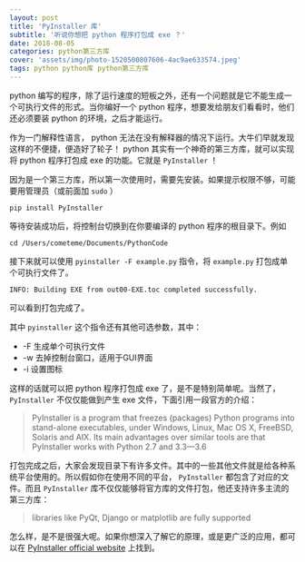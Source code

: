 ```yaml
---
layout: post
title: 'PyInstaller 库'
subtitle: '听说你想把 python 程序打包成 exe ？'
date: 2018-08-05
categories: python第三方库
cover: 'assets/img/photo-1520500807606-4ac9ae633574.jpeg'
tags: python python库 python第三方库
---
```


python 编写的程序，除了运行速度的短板之外，还有一个问题就是它不能生成一个可执行文件的形式。当你编好一个 python 程序，想要发给朋友们看看时，他们还必须要装 python 的环境，之后才能运行。

作为一门解释性语言， python 无法在没有解释器的情况下运行。大牛们早就发现这样的不便捷，便造好了轮子！ python 其实有一个神奇的第三方库，就可以实现将 python 程序打包成 exe 的功能。它就是 `PyInstaller` ！

因为是一个第三方库，所以第一次使用时，需要先安装。如果提示权限不够，可能要用管理员（或前面加 `sudo` ）

`pip install PyInstaller`

等待安装成功后，将控制台切换到在你要编译的 python 程序的根目录下。例如

`cd /Users/cometeme/Documents/PythonCode`

接下来就可以使用 `pyinstaller -F example.py` 指令，将 `example.py` 打包成单个可执行文件了。

`INFO: Building EXE from out00-EXE.toc completed successfully.`

可以看到打包完成了。

其中 `pyinstaller` 这个指令还有其他可选参数，其中：

* -F 生成单个可执行文件
* -w 去掉控制台窗口，适用于GUI界面
* -i 设置图标

这样的话就可以把 python 程序打包成 exe 了，是不是特别简单呢。当然了， `PyInstaller` 不仅仅能做到产生 exe 文件，下面引用一段官方的介绍：

> PyInstaller is a program that freezes (packages) Python programs into stand-alone executables, under Windows, Linux, Mac OS X, FreeBSD, Solaris and AIX. Its main advantages over similar tools are that PyInstaller works with Python 2.7 and 3.3—3.6


打包完成之后，大家会发现目录下有许多文件。其中的一些其他文件就是给各种系统平台使用的。所以假如你在使用不同的平台， `PyInstaller` 都包含了对应的文件。而且 `PyInstaller` 库不仅仅能够将官方库的文件打包，他还支持许多主流的第三方库：

> libraries like PyQt, Django or matplotlib are fully supported

怎么样，是不是很强大呢。如果你想深入了解它的原理，或是更广泛的应用，都可以在 [PyInstaller official website](http://www.pyinstaller.org) 上找到。
